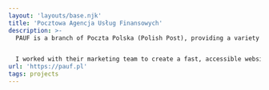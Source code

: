 ```yaml
---
layout: 'layouts/base.njk'
title: 'Pocztowa Agencja Usług Finansowych'
description: >-
  PAUF is a branch of Poczta Polska (Polish Post), providing a variety of insurance products. They needed a new, modern website to clearly explain their services.


  I worked with their marketing team to create a fast, accessible website that's easy for them to update and maintain.
url: 'https://pauf.pl'
tags: projects
---
```

